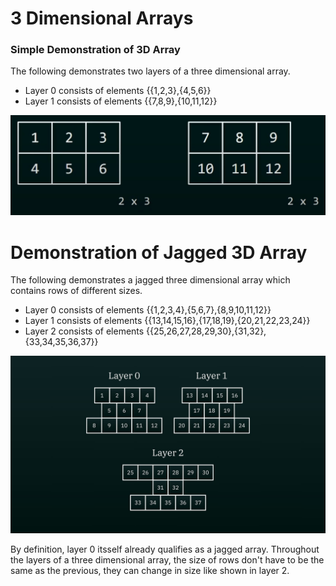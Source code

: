 # 3 Dimensional Arrays

### Simple Demonstration of 3D Array

The following demonstrates two layers of a three dimensional array. 
- Layer 0 consists of elements {{1,2,3},{4,5,6}}
- Layer 1 consists of elements {{7,8,9},{10,11,12}}

![Simple Demonstration of 3D Array](demo.png)

# Demonstration of Jagged 3D Array

The following demonstrates a jagged three dimensional array which contains rows of different sizes.
- Layer 0 consists of elements {{1,2,3,4},{5,6,7},{8,9,10,11,12}}
- Layer 1 consists of elements {{13,14,15,16},{17,18,19},{20,21,22,23,24}}
- Layer 2 consists of elements {{25,26,27,28,29,30},{31,32},{33,34,35,36,37}}

![Demonstration of Jagged 3D Array](demo2.jpg)

By definition, layer 0 itsself already qualifies as a jagged array. Throughout the layers of a three dimensional array, the size of rows don't have to be the same as the previous, they can change in size like shown in layer 2.